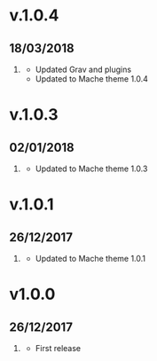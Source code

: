 # v.1.0.4
## 18/03/2018

1. [](#improved)
    * Updated Grav and plugins
    * Updated to Mache theme 1.0.4

# v.1.0.3
## 02/01/2018

1. [](#improved)
    * Updated to Mache theme 1.0.3

# v.1.0.1
## 26/12/2017

1. [](#improved)
    * Updated to Mache theme 1.0.1

# v1.0.0
## 26/12/2017

1. [](#new)
    * First release
